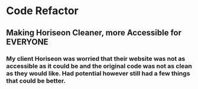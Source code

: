 # Code Refactor 


## Making Horiseon Cleaner, more Accessible for EVERYONE

### My client Horiseon was worried that their website was not as accessible as it could be and the original code was not as clean as they would like.  Had potential however still had a few things that could be better. 